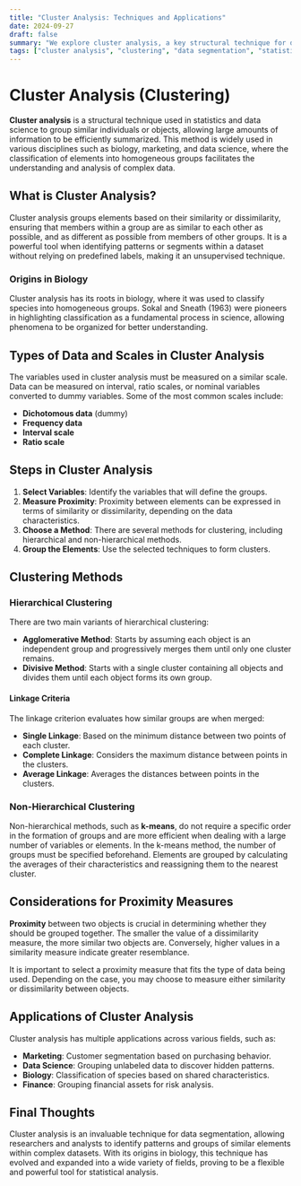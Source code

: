 ```yaml
---
title: "Cluster Analysis: Techniques and Applications"
date: 2024-09-27
draft: false
summary: "We explore cluster analysis, a key structural technique for data segmentation and grouping, applying hierarchical and non-hierarchical methods."
tags: ["cluster analysis", "clustering", "data segmentation", "statistics", "data science"]
---
```


# Cluster Analysis (Clustering)

**Cluster analysis** is a structural technique used in statistics and data science to group similar individuals or objects, allowing large amounts of information to be efficiently summarized. This method is widely used in various disciplines such as biology, marketing, and data science, where the classification of elements into homogeneous groups facilitates the understanding and analysis of complex data.

## What is Cluster Analysis?

Cluster analysis groups elements based on their similarity or dissimilarity, ensuring that members within a group are as similar to each other as possible, and as different as possible from members of other groups. It is a powerful tool when identifying patterns or segments within a dataset without relying on predefined labels, making it an unsupervised technique.

### Origins in Biology

Cluster analysis has its roots in biology, where it was used to classify species into homogeneous groups. Sokal and Sneath (1963) were pioneers in highlighting classification as a fundamental process in science, allowing phenomena to be organized for better understanding.

## Types of Data and Scales in Cluster Analysis

The variables used in cluster analysis must be measured on a similar scale. Data can be measured on interval, ratio scales, or nominal variables converted to dummy variables. Some of the most common scales include:

- **Dichotomous data** (dummy)
- **Frequency data**
- **Interval scale**
- **Ratio scale**

## Steps in Cluster Analysis

1. **Select Variables**: Identify the variables that will define the groups.
2. **Measure Proximity**: Proximity between elements can be expressed in terms of similarity or dissimilarity, depending on the data characteristics.
3. **Choose a Method**: There are several methods for clustering, including hierarchical and non-hierarchical methods.
4. **Group the Elements**: Use the selected techniques to form clusters.

## Clustering Methods

### Hierarchical Clustering

There are two main variants of hierarchical clustering:

- **Agglomerative Method**: Starts by assuming each object is an independent group and progressively merges them until only one cluster remains.
- **Divisive Method**: Starts with a single cluster containing all objects and divides them until each object forms its own group.

#### Linkage Criteria

The linkage criterion evaluates how similar groups are when merged:

- **Single Linkage**: Based on the minimum distance between two points of each cluster.
- **Complete Linkage**: Considers the maximum distance between points in the clusters.
- **Average Linkage**: Averages the distances between points in the clusters.

### Non-Hierarchical Clustering

Non-hierarchical methods, such as **k-means**, do not require a specific order in the formation of groups and are more efficient when dealing with a large number of variables or elements. In the k-means method, the number of groups must be specified beforehand. Elements are grouped by calculating the averages of their characteristics and reassigning them to the nearest cluster.

## Considerations for Proximity Measures

**Proximity** between two objects is crucial in determining whether they should be grouped together. The smaller the value of a dissimilarity measure, the more similar two objects are. Conversely, higher values in a similarity measure indicate greater resemblance.

It is important to select a proximity measure that fits the type of data being used. Depending on the case, you may choose to measure either similarity or dissimilarity between objects.

## Applications of Cluster Analysis

Cluster analysis has multiple applications across various fields, such as:

- **Marketing**: Customer segmentation based on purchasing behavior.
- **Data Science**: Grouping unlabeled data to discover hidden patterns.
- **Biology**: Classification of species based on shared characteristics.
- **Finance**: Grouping financial assets for risk analysis.

## Final Thoughts

Cluster analysis is an invaluable technique for data segmentation, allowing researchers and analysts to identify patterns and groups of similar elements within complex datasets. With its origins in biology, this technique has evolved and expanded into a wide variety of fields, proving to be a flexible and powerful tool for statistical analysis.

